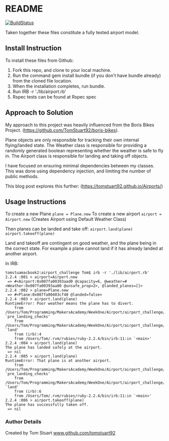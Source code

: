 
# README                                
[![BuildStatus](https://travis-ci.org/TomStuart92/airport_challenge.svg?branch=master)](https://travis-ci.org/TomStuart92/airport_challenge)

Taken together these files constitute a fully tested airport model.

## Install Instruction

To install these files from Github:
1. Fork this repo, and clone to your local machine.
2. Run the command gem install bundle (if you don't have bundle already) from the cloned file location.
3. When the installation completes, run bundle.
4. Run IRB -r './lib/airport.rb'
5. Rspec tests can be found at Rspec spec

## Approach to Solution

My approach to this project was heavily influenced from the Boris Bikes Project. (https://github.com/TomStuart92/boris-bikes).

Plane objects are only responsible for tracking their own internal flying/landed state.
The Weather class is responsible for providing a randomly generated boolean representing whether the weather is safe to fly in.
The Airport class is responsible for landing and taking off objects.

I have focused on ensuring minimal dependencies between my classes.
This was done using dependency injection, and limiting the number of public methods.

This blog post explores this further: (https://tomstuart92.github.io/Airports/)

## Usage Instructions
To create a new Plane `plane = Plane.new`
To create a new airport `airport = Airport.new`
(Creates Airport using Default Weather Class)

Then planes can be landed and take off:
`airport.land(plane)`
`airport.takeoff(plane)`

Land and takeoff are contingent on good weather, and the plane being in the correct state.
For example a plane cannot land if it has already landed at another airport.

In IRB:

```
tomstuamacbook2:airport_challenge Tom$ irb -r './lib/airport.rb'
2.2.4 :001 > airport=Airport.new
 => #<Airport:0x007fa00393aad0 @capacity=6, @weather=#<Weather:0x007fa00393aa80 @unsafe_prop=2>, @landed_planes=[]>
2.2.4 :002 > plane=Plane.new
 => #<Plane:0x007fa00403cf40 @landed=false>
2.2.4 :003 > airport.land(plane)
RuntimeError: Poor weather means the plane has to divert.
	from /Users/Tom/Programming/MakersAcademy/WeekOne/Airport/airport_challenge/lib/airport.rb:34:in `pre_landing_checks'
	from /Users/Tom/Programming/MakersAcademy/WeekOne/Airport/airport_challenge/lib/airport.rb:14:in `land'
	from (irb):4
	from /Users/Tom/.rvm/rubies/ruby-2.2.4/bin/irb:11:in `<main>'
2.2.4 :004 > airport.land(plane)
The plane has landed safely at the airport.
 => nil
2.2.4 :005 > airport.land(plane)
RuntimeError: That plane is at another airport.
	from /Users/Tom/Programming/MakersAcademy/WeekOne/Airport/airport_challenge/lib/airport.rb:32:in `pre_landing_checks'
	from /Users/Tom/Programming/MakersAcademy/WeekOne/Airport/airport_challenge/lib/airport.rb:14:in `land'
	from (irb):6
	from /Users/Tom/.rvm/rubies/ruby-2.2.4/bin/irb:11:in `<main>'
2.2.4 :006 > airport.takeoff(plane)
The plane has successfully taken off.
 => nil
 ```

### Author Details
Created by Tom Stuart
www.github.com/tomstuart92

